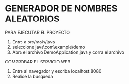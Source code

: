 # GENERADOR DE NOMBRES ALEATORIOS
PARA EJECUTAR EL PROYECTO
1. Entre a src/main/java
2. seleccione java\com\example\demo
3. Abra el archivo DemoApplication.java y corra el archivo

COMPROBAR EL SERVICIO WEB
1. Entre al navegador y escriba localhost:8080
2. Realice la busqueda
